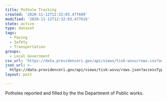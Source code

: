 ```yaml
---
title: Pothole Tracking
created: '2020-11-12T12:32:03.477609'
modified: '2020-11-12T12:32:03.477616'
state: active
type: dataset
tags:
  - Paving
  - Safety
  - Transportation
groups:
  - Local Government
csv_url: 'https://data.providenceri.gov/api/views/tisk-wsvu/rows.csv?accessType=DOWNLOAD'
json_url: >-
  https://data.providenceri.gov/api/views/tisk-wsvu/rows.json?accessType=DOWNLOAD
layout: post

---
```

Potholes reported and filled by the the Department of Public works.
